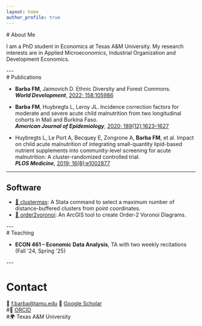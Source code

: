 ```yaml
---
layout: home
author_profile: true
---
```

<section id="about">
# About Me

I am a PhD student in Economics at Texas A&M University. My research interests are in Applied Microeconomics, Industrial Organization and Development Economics.
</section>
---
<section id="publications">
# Publications

- **Barba FM**, Jaimovich D. Ethnic Diversity and Forest Commons.  
  ***World Development***, [2022; 158:105986](https://doi.org/10.1016/j.worlddev.2022.105986)

- **Barba FM**, Huybregts L, Leroy JL. Incidence correction factors for moderate and severe acute child malnutrition from two longitudinal cohorts in Mali and Burkina Faso.  
  ***American Journal of Epidemiology***, [2020; 189(12):1623–1627](https://doi.org/10.1093/aje/kwaa139)

- Huybregts L, Le Port A, Becquey E, Zongrone A, **Barba FM**, et al. Impact on child acute malnutrition of integrating small-quantity lipid-based nutrient supplements into community-level screening for acute malnutrition: A cluster-randomized controlled trial.  
  ***PLOS Medicine***, [2019; 16(8):e1002877](https://doi.org/10.1371/journal.pmed.1002892)

---

# Software

- [🔗 clustermax](https://github.com/FMBarba/clustermax): A Stata command to select a maximum number of distance-buffered clusters from point coordinates.
- [🔗 order2voronoi](https://github.com/FMBarba/order2voronoi): An ArcGIS tool to create Order-2 Voronoi Diagrams.
</section>
---
<section id="teaching">
# Teaching

- **ECON 461 – Economic Data Analysis**, TA with two weekly recitations (Fall '24, Spring '25)
</section>
  ---

# Contact

📧 f.barba@tamu.edu
🔗 [Google Scholar](https://scholar.google.com/citations?user=MPSmP7wAAAAJ&hl=en)  
#🧪 [ORCID](orcid.org/0000-0002-5985-3652)  
#🌍 Texas A&M University
